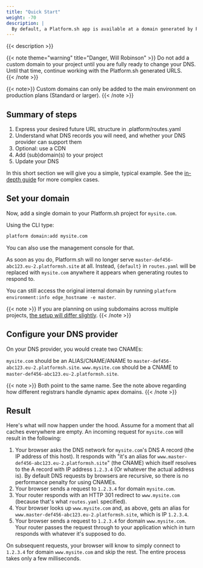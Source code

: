 ```yaml
---
title: "Quick Start"
weight: -70
description: |
  By default, a Platform.sh app is available at a domain generated by Platform.sh. The following resources will help you take your application live on your custom domain.
---
```

{{< description >}}

{{< note theme="warning" title="Danger, Will Robinson" >}}
 Do not add a custom domain to your project until you are fully ready to change your DNS. Until that time, continue working with the Platform.sh generated URLS.  
{{< /note >}}


{{< note>}}
Custom domains can only be added to the main environment on production plans (Standard or larger).
{{< /note >}}


## Summary of steps

1. Express your desired future URL structure in .platform/routes.yaml
2. Understand what DNS records you will need, and whether your DNS provider can support them
3. Optional: use a CDN
4. Add (sub)domain(s) to your project
5. Update your DNS

In this short section we will give you a simple, typical example. See the [in-depth guide](domains/in-depth/_index.md) for more complex cases.


## Set your domain

Now, add a single domain to your Platform.sh project for `mysite.com`.  

Using the CLI type:

```bash
platform domain:add mysite.com
```

You can also use the management console for that.

As soon as you do, Platform.sh will no longer serve `master-def456-abc123.eu-2.platformsh.site` at all.  Instead, `{default}` in `routes.yaml` will be replaced with `mysite.com` anywhere it appears when generating routes to respond to.

You can still access the original internal domain by running `platform environment:info edge_hostname -e master`.

{{< note >}}
If you are planning on using subdomains across multiple projects, [the setup will differ slightly](/domains/in-depth/subdomains.md).
{{< /note >}}

## Configure your DNS provider

On your DNS provider, you would create two CNAMEs:

`mysite.com` should be an ALIAS/CNAME/ANAME  to `master-def456-abc123.eu-2.platformsh.site`.
`www.mysite.com` should be a CNAME to `master-def456-abc123.eu-2.platformsh.site`.

{{< note >}}
Both point to the same name. See the note above regarding how different registrars handle dynamic apex domains.
{{< /note >}}

## Result

Here's what will now happen under the hood.  Assume for a moment that all caches everywhere are empty.  An incoming request for `mysite.com` will result in the following:

1. Your browser asks the DNS network for `mysite.com`'s DNS A record (the IP address of this host).  It responds with "it's an alias for `www.master-def456-abc123.eu-2.platformsh.site`" (the CNAME) which itself resolves to the A record with IP address `1.2.3.4`  (Or whatever the actual address is). By default DNS requests by browsers are recursive, so there is no performance penalty for using CNAMEs.
3. Your browser sends a request to `1.2.3.4` for domain `mysite.com`.
4. Your router responds with an HTTP 301 redirect to `www.mysite.com` (because that's what `routes.yaml` specified).
5. Your browser looks up `www.mysite.com` and, as above, gets an alias for `www.master-def456-abc123.eu-2.platformsh.site`, which is IP `1.2.3.4`.
6. Your browser sends a request to `1.2.3.4` for domain `www.mysite.com`.  Your router passes the request through to your application which in turn responds with whatever it's supposed to do.

On subsequent requests, your browser will know to simply connect to `1.2.3.4` for domain `www.mysite.com` and skip the rest.  The entire process takes only a few milliseconds.
